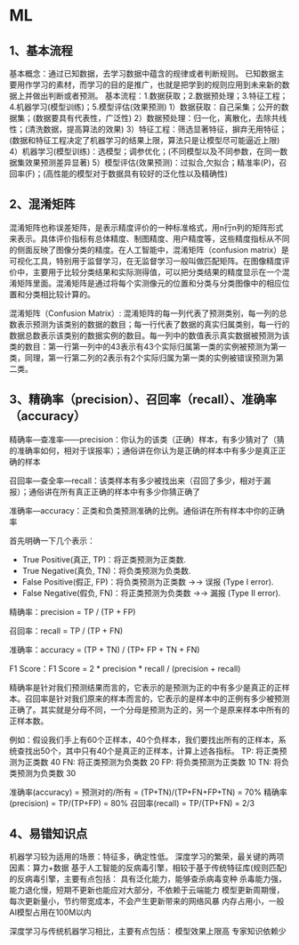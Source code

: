 # ML

## 1、基本流程
基本概念：通过已知数据，去学习数据中蕴含的规律或者判断规则。
已知数据主要用作学习的素材，而学习的目的是推广，也就是把学到的规则应用到未来新的数据上并做出判断或者预测。
基本流程：1.数据获取；2.数据预处理；3.特征工程；4.机器学习(模型训练)；5.模型评估(效果预测)
1）数据获取：自己采集；公开的数据集；(数据要具有代表性，广泛性)
2）数据预处理：归一化，离散化，去除共线性；(清洗数据，提高算法的效果)
3）特征工程：筛选显著特征，摒弃无用特征；(数据和特征工程决定了机器学习的结果上限，算法只是让模型尽可能逼近上限)
4）机器学习(模型训练)：选模型；调参优化；(不同模型以及不同参数，在同一数据集效果预测差异显著)
5）模型评估(效果预测)：过拟合,欠拟合；精准率(P)，召回率(F)；(高性能的模型对于数据具有较好的泛化性以及精确性)

## 2、混淆矩阵
混淆矩阵也称误差矩阵，是表示精度评价的一种标准格式，用n行n列的矩阵形式来表示。具体评价指标有总体精度、制图精度、用户精度等，这些精度指标从不同的侧面反映了图像分类的精度。在人工智能中，混淆矩阵（confusion matrix）是可视化工具，特别用于监督学习，在无监督学习一般叫做匹配矩阵。在图像精度评价中，主要用于比较分类结果和实际测得值，可以把分类结果的精度显示在一个混淆矩阵里面。混淆矩阵是通过将每个实测像元的位置和分类与分类图像中的相应位置和分类相比较计算的。

混淆矩阵（Confusion Matrix）:
混淆矩阵的每一列代表了预测类别，每一列的总数表示预测为该类别的数据的数目；每一行代表了数据的真实归属类别，每一行的数据总数表示该类别的数据实例的数目。每一列中的数值表示真实数据被预测为该类的数目：第一行第一列中的43表示有43个实际归属第一类的实例被预测为第一类，同理，第一行第二列的2表示有2个实际归属为第一类的实例被错误预测为第二类。

## 3、精确率（precision）、召回率（recall）、准确率（accuracy）
精确率—查准率——precision：你认为的该类（正确）样本，有多少猜对了（猜的准确率如何，相对于误报率）；通俗讲在你认为是正确的样本中有多少是真正正确的样本

召回率—查全率—recall：该类样本有多少被找出来（召回了多少，相对于漏报）；通俗讲在所有真正正确的样本中有多少你猜正确了

准确率—accuracy：正类和负类预测准确的比例。通俗讲在所有样本中你的正确率

首先明确一下几个表示：
- True Positive(真正, TP)：将正类预测为正类数.
- True Negative(真负, TN)：将负类预测为负类数.
- False Positive(假正, FP)：将负类预测为正类数 →→ 误报 (Type I error).
- False Negative(假负, FN)：将正类预测为负类数 →→ 漏报 (Type II error).

精确率：precision = TP / (TP + FP)

召回率：recall = TP / (TP + FN)

准确率：accuracy = (TP + TN) / (TP+ FP + TN + FN)

F1 Score：F1 Score = 2 * precision * recall / (precision + recall)

精确率是针对我们预测结果⽽⾔的，它表⽰的是预测为正的中有多少是真正的正样本。召回率是针对我们原来的样本⽽⾔的，它表⽰的是样本中的正例有多少被预测正确了。其实就是分母不同，⼀个分母是预测为正的，另⼀个是原来样本中所有的正样本数。

例如：假设我们手上有60个正样本，40个负样本，我们要找出所有的正样本，系统查找出50个，其中只有40个是真正的正样本，计算上述各指标。
TP: 将正类预测为正类数 40
FN: 将正类预测为负类数 20
FP: 将负类预测为正类数 10
TN: 将负类预测为负类数 30

准确率(accuracy) = 预测对的/所有 = (TP+TN)/(TP+FN+FP+TN) = 70%
精确率(precision) = TP/(TP+FP) = 80%
召回率(recall) = TP/(TP+FN) = 2/3

## 4、易错知识点
机器学习较为适用的场景：特征多，确定性低。
深度学习的繁荣，最关键的两项因素：算力+数据
基于人工智能的反病毒引擎，相较于基于传统特征库(规则匹配)的反病毒引擎，主要有点包括：
具有泛化能力，能够查杀病毒变种
杀毒能力强，能力退化慢，短期不更新也能应对大部分，不依赖于云端能力
模型更新周期慢，每次更新量小，节约带宽成本，不会产生更新带来的网络风暴
内存占用小，一般AI模型占用在100M以内

深度学习与传统机器学习相比，主要有点包括：
模型效果上限高
专家知识依赖少


























